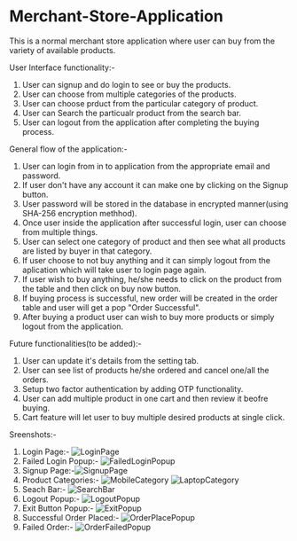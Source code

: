 # Merchant-Store-Application
This is a normal merchant store application where user can buy from the variety of available products.

User Interface functionality:-
1. User can signup and do login to see or buy the products.
2. User can choose from multiple categories of the products.
3. User can choose prduct from the particular category of product.
4. User can Search the particualr product from the search bar.
5. User can logout from the application after completing the buying process.

General flow of the application:-
1. User can login from in to application from the appropriate email and password.
2. If user don't have any account it can make one by clicking on the Signup button.
3. User password will be stored in the database in encrypted manner(using SHA-256 encryption methhod).
4. Once user inside the application after successful login, user can choose from multiple things.
5. User can select one category of product and then see what all products are listed by buyer in that category.
6. If user choose to not buy anything and it can simply logout from the aplication which will take user to login page again.
7. If user wish to buy anything, he/she needs to click on the product from the table and then click on buy now button. 
8. If buying process is successful, new order will be created in the order table and user will get a pop "Order Successful".
9. After buying a product user can wish to buy more products or simply logout from the application.

Future functionalities(to be added):-
1. User can update it's details from the setting tab.
2. User can see list of products he/she ordered and cancel one/all the orders.
3. Setup two factor authentication by adding OTP functionality.
4. User can add multiple product in one cart and then review it beofre buying.
5. Cart feature will let user to buy multiple desired products at single click.

Sreenshots:- 

1. Login Page:- ![LoginPage](https://user-images.githubusercontent.com/104511724/215263352-d9b5973b-b242-4a43-b0c8-ed4c66ac8c4f.png)
2. Failed Login Popup:- ![FailedLoginPopup](https://user-images.githubusercontent.com/104511724/215264003-16b7cc1b-523c-47e5-ad7b-03b3781ffd9f.png)
3. Signup Page:-![SignupPage](https://user-images.githubusercontent.com/104511724/215264252-4697d937-2666-491b-94b6-c8a39841e38e.png)
4. Product Categories:- ![MobileCategory](https://user-images.githubusercontent.com/104511724/215264202-8d7c0df8-5809-4783-b5a1-6bcfb915141f.png)
![LaptopCategory](https://user-images.githubusercontent.com/104511724/215264214-179eca72-7320-41c8-bb54-96c0ad527103.png)
5. Seach Bar:- ![SearchBar](https://user-images.githubusercontent.com/104511724/215264066-7de58a06-24f4-4c17-8eea-6c31bafc243b.png)
6. Logout Popup:- ![LogoutPopup](https://user-images.githubusercontent.com/104511724/215264080-47fa96b7-4723-40db-aa6c-737e1d28abac.png)
7. Exit Button Popup:- ![ExitPopup](https://user-images.githubusercontent.com/104511724/215264106-c6293377-0576-4042-b338-e6543353c3ba.png)
8. Successful Order Placed:- ![OrderPlacePopup](https://user-images.githubusercontent.com/104511724/215264146-e08f615c-42cb-437e-8fed-705381349e63.png)
9. Failed Order:- ![OrderFailedPopup](https://user-images.githubusercontent.com/104511724/215264162-fe1ea3f5-6175-413b-9e75-e7b8eb5825c8.png)
